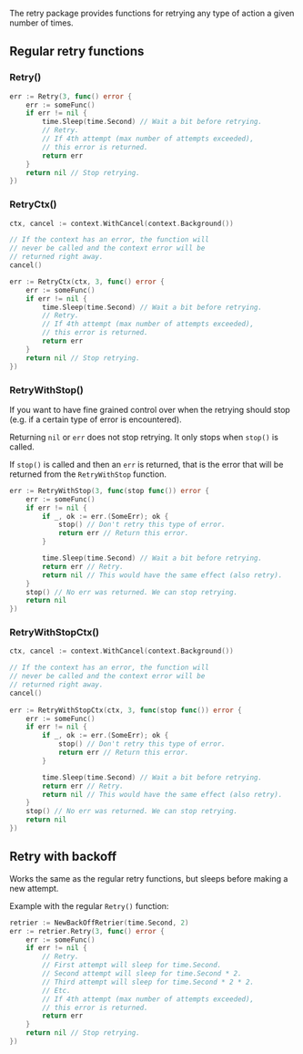 The retry package provides functions for retrying any type of action a given number of times.

## Regular retry functions

### Retry()

```go
err := Retry(3, func() error {
    err := someFunc()
    if err != nil {
        time.Sleep(time.Second) // Wait a bit before retrying.
        // Retry.
        // If 4th attempt (max number of attempts exceeded),
        // this error is returned.
        return err
    }
    return nil // Stop retrying.
})
```

### RetryCtx()

```go
ctx, cancel := context.WithCancel(context.Background())

// If the context has an error, the function will
// never be called and the context error will be
// returned right away.
cancel() 

err := RetryCtx(ctx, 3, func() error {
    err := someFunc()
    if err != nil {
        time.Sleep(time.Second) // Wait a bit before retrying.
        // Retry.
        // If 4th attempt (max number of attempts exceeded),
        // this error is returned.
        return err
    }
    return nil // Stop retrying.
})
```

### RetryWithStop()

If you want to have fine grained control over when the retrying should stop (e.g. if a certain type of error is encountered).

Returning `nil` or `err` does not stop retrying. It only stops when `stop()` is called.

If `stop()` is called and then an `err` is returned, that is the error that will be returned from the `RetryWithStop` function.

```go
err := RetryWithStop(3, func(stop func()) error {
    err := someFunc()
    if err != nil {
        if _, ok := err.(SomeErr); ok {
            stop() // Don't retry this type of error.
            return err // Return this error.
        }

        time.Sleep(time.Second) // Wait a bit before retrying.
        return err // Retry.
        return nil // This would have the same effect (also retry).
    }
    stop() // No err was returned. We can stop retrying.
    return nil
})
```

### RetryWithStopCtx()

```go
ctx, cancel := context.WithCancel(context.Background())

// If the context has an error, the function will
// never be called and the context error will be
// returned right away.
cancel()
    
err := RetryWithStopCtx(ctx, 3, func(stop func()) error {
    err := someFunc()
    if err != nil {
        if _, ok := err.(SomeErr); ok {
            stop() // Don't retry this type of error.
            return err // Return this error.
        }

        time.Sleep(time.Second) // Wait a bit before retrying.
        return err // Retry.
		return nil // This would have the same effect (also retry).
    }
    stop() // No err was returned. We can stop retrying.
    return nil
})
```

## Retry with backoff

Works the same as the regular retry functions, but sleeps before making a new attempt.

Example with the regular `Retry()` function:

```go
retrier := NewBackOffRetrier(time.Second, 2)
err := retrier.Retry(3, func() error {
    err := someFunc()
    if err != nil {
        // Retry.
        // First attempt will sleep for time.Second.
        // Second attempt will sleep for time.Second * 2.
        // Third attempt will sleep for time.Second * 2 * 2.
        // Etc.
        // If 4th attempt (max number of attempts exceeded),
        // this error is returned.
        return err
    }
    return nil // Stop retrying.
})
```